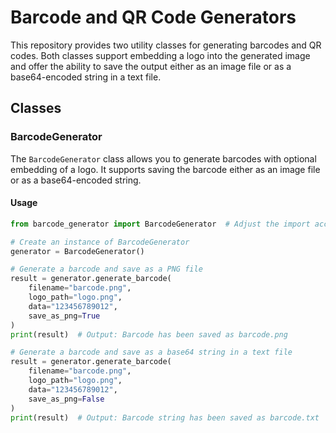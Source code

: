 # Barcode and QR Code Generators

This repository provides two utility classes for generating barcodes and QR codes. Both classes support embedding a logo into the generated image and offer the ability to save the output either as an image file or as a base64-encoded string in a text file.

## Classes

### BarcodeGenerator

The `BarcodeGenerator` class allows you to generate barcodes with optional embedding of a logo. It supports saving the barcode either as an image file or as a base64-encoded string.

#### Usage

```python
from barcode_generator import BarcodeGenerator  # Adjust the import according to your file structure

# Create an instance of BarcodeGenerator
generator = BarcodeGenerator()

# Generate a barcode and save as a PNG file
result = generator.generate_barcode(
    filename="barcode.png",
    logo_path="logo.png",
    data="123456789012",
    save_as_png=True
)
print(result)  # Output: Barcode has been saved as barcode.png

# Generate a barcode and save as a base64 string in a text file
result = generator.generate_barcode(
    filename="barcode.png",
    logo_path="logo.png",
    data="123456789012",
    save_as_png=False
)
print(result)  # Output: Barcode string has been saved as barcode.txt
